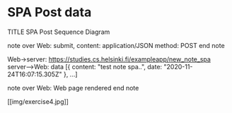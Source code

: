 # SPA Post data

TITLE SPA Post Sequence Diagram

note over Web:
submit,
content: application/JSON
method: POST
end note

Web->server: https://studies.cs.helsinki.fi/exampleapp/new_note_spa
server-->Web: data [{ content: "test note spa..", date: "2020-11-24T16:07:15.305Z" }, ...]

note over Web:
Web page rendered
end note


[[img/exercise4.jpg]]
